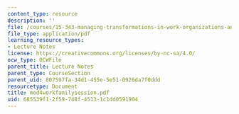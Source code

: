 ```yaml
---
content_type: resource
description: ''
file: /courses/15-343-managing-transformations-in-work-organizations-and-society-spring-2002/685539f12f59748f45131c1dd0591904_mod4workfamilysession.pdf
file_type: application/pdf
learning_resource_types:
- Lecture Notes
license: https://creativecommons.org/licenses/by-nc-sa/4.0/
ocw_type: OCWFile
parent_title: Lecture Notes
parent_type: CourseSection
parent_uid: 807597fa-34d1-455e-5e51-0926da7f0ddd
resourcetype: Document
title: mod4workfamilysession.pdf
uid: 685539f1-2f59-748f-4513-1c1dd0591904
---
```

